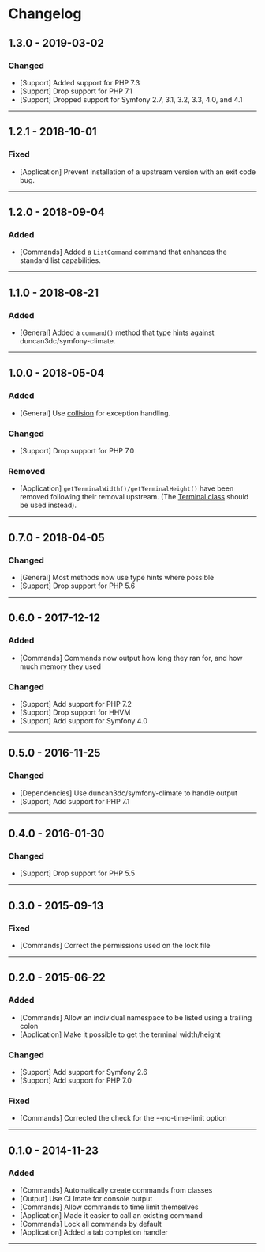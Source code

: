 Changelog
=========

## 1.3.0 - 2019-03-02

### Changed

* [Support] Added support for PHP 7.3
* [Support] Drop support for PHP 7.1
* [Support] Dropped support for Symfony 2.7, 3.1, 3.2, 3.3, 4.0, and 4.1

--------

## 1.2.1 - 2018-10-01

### Fixed

* [Application] Prevent installation of a upstream version with an exit code bug.

--------

## 1.2.0 - 2018-09-04

### Added

* [Commands] Added a `ListCommand` command that enhances the standard list capabilities.

--------

## 1.1.0 - 2018-08-21

### Added

* [General] Added a `command()` method that type hints against duncan3dc/symfony-climate.

--------

## 1.0.0 - 2018-05-04

### Added

* [General] Use [collision](https://github.com/nunomaduro/collision) for exception handling.

### Changed

* [Support] Drop support for PHP 7.0

### Removed

* [Application] `getTerminalWidth()/getTerminalHeight()` have been removed following their removal upstream. (The [Terminal class](http://symfony.com/blog/new-in-symfony-3-2-console-improvements-part-2) should be used instead).

--------

## 0.7.0 - 2018-04-05

### Changed

* [General] Most methods now use type hints where possible
* [Support] Drop support for PHP 5.6

--------

## 0.6.0 - 2017-12-12

### Added

* [Commands] Commands now output how long they ran for, and how much memory they used

### Changed

* [Support] Add support for PHP 7.2
* [Support] Drop support for HHVM
* [Support] Add support for Symfony 4.0

--------

## 0.5.0 - 2016-11-25

### Changed

* [Dependencies] Use duncan3dc/symfony-climate to handle output
* [Support] Add support for PHP 7.1

--------

## 0.4.0 - 2016-01-30

### Changed

* [Support] Drop support for PHP 5.5

--------

## 0.3.0 - 2015-09-13

### Fixed

* [Commands] Correct the permissions used on the lock file

--------

## 0.2.0 - 2015-06-22

### Added

* [Commands] Allow an individual namespace to be listed using a trailing colon
* [Application] Make it possible to get the terminal width/height

### Changed

* [Support] Add support for Symfony 2.6
* [Support] Add support for PHP 7.0

### Fixed

* [Commands] Corrected the check for the --no-time-limit option

--------

## 0.1.0 - 2014-11-23

### Added

* [Commands] Automatically create commands from classes
* [Output] Use CLImate for console output
* [Commands] Allow commands to time limit themselves
* [Application] Made it easier to call an existing command
* [Commands] Lock all commands by default
* [Application] Added a tab completion handler

--------
